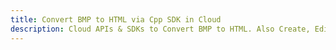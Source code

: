 ---title: Convert BMP to HTML via Cpp SDK in Clouddescription: Cloud APIs & SDKs to Convert BMP to HTML. Also Create, Edit & Render Microsoft Word & OpenOffice documents in the Cloud.---